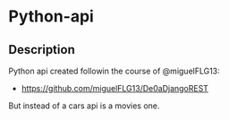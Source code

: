 # Python-api
## Description
Python api created followin the course of @miguelFLG13:
- https://github.com/miguelFLG13/De0aDjangoREST

But instead of a cars api is a movies one.